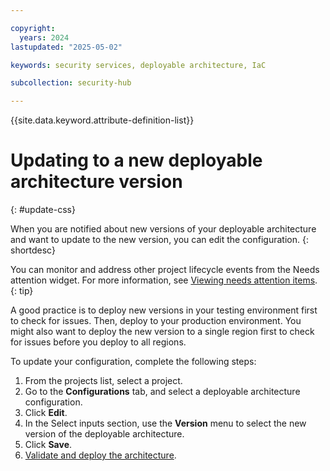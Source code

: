 ```yaml
---

copyright:
  years: 2024
lastupdated: "2025-05-02"

keywords: security services, deployable architecture, IaC

subcollection: security-hub

---
```


{{site.data.keyword.attribute-definition-list}}

# Updating to a new deployable architecture version
{: #update-css}

When you are notified about new versions of your deployable architecture and want to update to the new version, you can edit the configuration.
{: shortdesc}

You can monitor and address other project lifecycle events from the Needs attention widget. For more information, see [Viewing needs attention items](/docs/secure-enterprise?topic=secure-enterprise-needs-attention-projects).
{: tip}

A good practice is to deploy new versions in your testing environment first to check for issues. Then, deploy to your production environment. You might also want to deploy the new version to a single region first to check for issues before you deploy to all regions.

To update your configuration, complete the following steps:

1.  From the projects list, select a project.
1.  Go to the **Configurations** tab, and select a deployable architecture configuration.
1.  Click **Edit**.
1.  In the Select inputs section, use the **Version** menu to select the new version of the deployable architecture.
1.  Click **Save**.
1.  [Validate and deploy the architecture](/docs/security-hub?topic=security-hub-deploy-css#deploy-validate).
